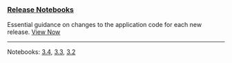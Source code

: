 
### [Release Notebooks](/dev/release-notebooks)

Essential guidance on changes to the application code for each new release. [View Now](/dev/release-notebooks)

---

Notebooks: [3.4](/dev/release-notebooks/en/3.4-release-notebook), [3.3](/dev/release-notebooks/en/3.3-release-notebook), [3.2](/dev/release-notebooks/en/3.2-release-notebook)
